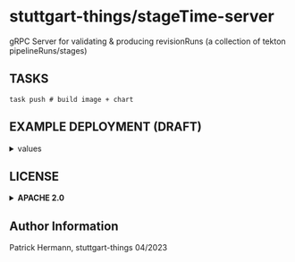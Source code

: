 # stuttgart-things/stageTime-server

gRPC Server for validating & producing revisionRuns (a collection of tekton pipelineRuns/stages)

## TASKS

```
task push # build image + chart
```


## EXAMPLE DEPLOYMENT (DRAFT)

<details><summary>values</summary>

```yaml
cat <<EOF > stageTime-server.yaml
---
secrets:
  redis-connection:
    name: redis-connection
    labels:
      app: stagetime-server
    dataType: data
    secretKVs:
      REDIS_SERVER: cmVkaXMtc3RhY2stZGVwbG95bWVudC1oZWFkbGVzcy5yZWRpcy1zdGFjay5zdmMuY2x1c3Rlci5sb2NhbAo=
      REDIS_PORT: NjM3OQ==
      REDIS_PASSWORD: d2Vhaw==

customresources:
  stagetime-ingress-certificate:
    apiVersion: cert-manager.io/v1
    kind: Certificate
    metadata:
      name: stagetime-server-ingress
      labels:
        app: stagetime-server
    spec:
      commonName: stagetime.app.sthings.tiab.ssc.sva.de
      dnsNames:
        - stagetime.app.sthings.tiab.ssc.sva.de
      issuerRef:
        name: cluster-issuer-approle
        kind: ClusterIssuer
      secretName: stagetime-server-ingress-tls

ingress:
  stagetime-server:
    labels:
      app: stagetime-server
    name: stagetime-server
    ingressClassName: nginx
    annotations:
      nginx.ingress.kubernetes.io/ssl-redirect: "true"
      nginx.ingress.kubernetes.io/backend-protocol: "GRPC"
    service:
      name: stagetime-server-service
      port: 80
      path: /
      pathType: Prefix
    hostname: stagetime
    domain: dev21.sthings-vsphere.labul.sva.de
    tls:
      secretName: stagetime-server-ingress-tls
      host: stagetime.dev21.sthings-vsphere.labul.sva.de
EOF
```

```bash
helm upgrade --install server helm/
stagetime-server/ -n stagetime --create-namespace --values stageTime-server.yaml
```

</details>

## LICENSE

<details><summary><b>APACHE 2.0</b></summary>

Copyright 2023 patrick hermann.

Licensed under the Apache License, Version 2.0 (the "License");
you may not use this file except in compliance with the License.
You may obtain a copy of the License at

    http://www.apache.org/licenses/LICENSE-2.0

Unless required by applicable law or agreed to in writing, software
distributed under the License is distributed on an "AS IS" BASIS,
WITHOUT WARRANTIES OR CONDITIONS OF ANY KIND, either express or implied.
See the License for the specific language governing permissions and
limitations under the License.

</details>

Author Information
------------------
Patrick Hermann, stuttgart-things 04/2023
